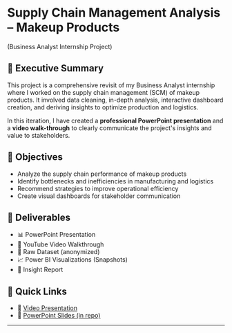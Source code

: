 # Supply Chain Management Analysis – Makeup Products 
(Business Analyst Internship Project)

## 📌 Executive Summary

This project is a comprehensive revisit of my Business Analyst internship where I worked on the supply chain management (SCM) of makeup products. It involved data cleaning, in-depth analysis, interactive dashboard creation, and deriving insights to optimize production and logistics.

In this iteration, I have created a **professional PowerPoint presentation** and a **video walk-through** to clearly communicate the project's insights and value to stakeholders.

## 🎯 Objectives

- Analyze the supply chain performance of makeup products
- Identify bottlenecks and inefficiencies in manufacturing and logistics
- Recommend strategies to improve operational efficiency
- Create visual dashboards for stakeholder communication

## 📂 Deliverables

- 📊 PowerPoint Presentation 
- 🎥 YouTube Video Walkthrough 
- 📁 Raw Dataset (anonymized)
- 📈 Power BI Visualizations (Snapshots)
- 📄 Insight Report

## 📎 Quick Links

- 🔗 [Video Presentation](https://youtu.be/Jbb5uw8O--Q)
- 🔗 [PowerPoint Slides (in repo)](./SCM_Makeup_Products_Presentation.pptx)

---



